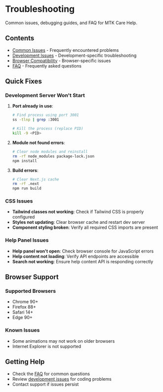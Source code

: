 # Troubleshooting

Common issues, debugging guides, and FAQ for MTK Care Help.

## Contents

- [Common Issues](./common-issues.md) - Frequently encountered problems
- [Development Issues](./development.md) - Development-specific troubleshooting
- [Browser Compatibility](./browser-compatibility.md) - Browser-specific issues
- [FAQ](./faq.md) - Frequently asked questions

## Quick Fixes

### Development Server Won't Start
1. **Port already in use**:
   ```bash
   # Find process using port 3001
   ss -tlnp | grep :3001
   
   # Kill the process (replace PID)
   kill -9 <PID>
   ```

2. **Module not found errors**:
   ```bash
   # Clear node modules and reinstall
   rm -rf node_modules package-lock.json
   npm install
   ```

3. **Build errors**:
   ```bash
   # Clear Next.js cache
   rm -rf .next
   npm run build
   ```

### CSS Issues
- **Tailwind classes not working**: Check if Tailwind CSS is properly configured
- **Styles not updating**: Clear browser cache and restart dev server
- **Component styling broken**: Verify all required CSS imports are present

### Help Panel Issues
- **Help panel won't open**: Check browser console for JavaScript errors
- **Help content not loading**: Verify API endpoints are accessible
- **Search not working**: Ensure help content API is responding correctly

## Browser Support

### Supported Browsers
- Chrome 90+
- Firefox 88+
- Safari 14+
- Edge 90+

### Known Issues
- Some animations may not work on older browsers
- Internet Explorer is not supported

## Getting Help
- Check the [FAQ](./faq.md) for common questions
- Review [development issues](./development.md) for coding problems
- Contact support if issues persist